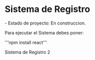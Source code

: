 <h1> Sistema de Registro </h1>
- Estado de proyecto: En construccion.

Para ejecutar el Sistema debes poner:

'''npm install react'''

Sistema de Registro 2
